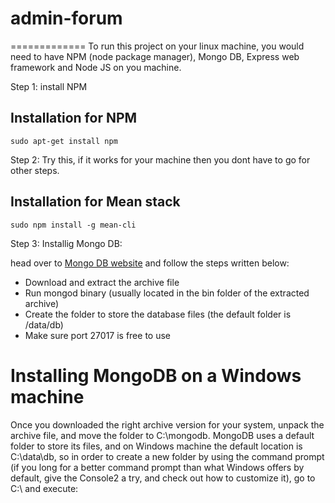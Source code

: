# admin-forum

=============
To run this project on your linux machine, you would need to have NPM (node package manager), Mongo DB, Express web framework and Node JS on you machine.

Step 1: install NPM


Installation for NPM
-----------

```
sudo apt-get install npm
```

Step 2: Try this, if it works for your machine then you dont have to go for other steps. 



Installation for Mean stack
-----------

```
sudo npm install -g mean-cli
```

Step 3:
Installig Mongo DB:

head over to [Mongo DB website](http://mongodb.org/downloads) and follow the steps written below:

* Download and extract the archive file
* Run mongod binary (usually located in the bin folder of the extracted archive)
* Create the folder to store the database files (the default folder is /data/db)
* Make sure port 27017 is free to use

# Installing MongoDB on a Windows machine
Once you downloaded the right archive version for your system, unpack the archive file, and move the folder to C:\mongodb. MongoDB uses a default folder to store its files, and on Windows machine the default location is C:\data\db, so in order to create a new folder by using the command prompt (if you long for a better command prompt than what Windows offers by default, give the Console2 a try, and check out how to customize it), go to C:\ and execute:
